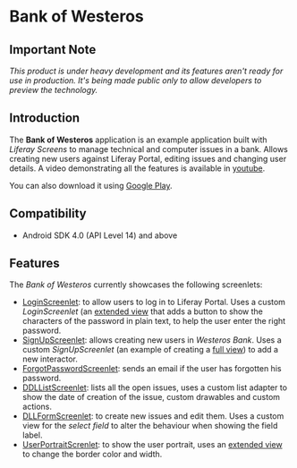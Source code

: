 # Bank of Westeros

## Important Note

*This product is under heavy development and its features aren't ready for use in production. It's being made public only to allow developers to preview the technology.*

## Introduction

The **Bank of Westeros** application is an example application built with *Liferay Screens* to manage technical and computer issues in a bank. Allows creating new users against Liferay Portal, editing issues and changing user details. A video demonstrating all the features is available in [youtube](https://www.youtube.com/watch?v=AroTd6zI794).

You can also download it using [Google Play](https://play.google.com/store/apps/details?id=com.liferay.mobile.screens.bankofwesteros).



## Compatibility

- Android SDK 4.0 (API Level 14) and above

## Features

The *Bank of Westeros* currently showcases the following screenlets:

- [LoginScreenlet](https://github.com/liferay/liferay-screens/blob/master/android/documentation/LoginScreenlet.md): to allow users to log in to Liferay Portal. Uses a custom *LoginScreenlet* (an [extended view](https://github.com/liferay/liferay-screens/blob/master/android/documentation/view_creation.md#extended-view) that adds a button to show the characters of the password in plain text, to help the user enter the right password.
- [SignUpScreenlet](https://github.com/liferay/liferay-screens/blob/master/android/documentation/SignUpScreenlet.md): allows creating new users in *Westeros Bank*. Uses a custom *SignUpScreenlet* (an example of creating a [full view](https://github.com/liferay/liferay-screens/blob/master/android/documentation/view_creation.md#full-view)) to add a new interactor.
- [ForgotPasswordScreenlet](https://github.com/liferay/liferay-screens/blob/master/android/documentation/ForgotPasswordScreenlet.md): sends an email if the user has forgotten his password.
- [DDLListScreenlet](https://github.com/liferay/liferay-screens/blob/master/android/documentation/DDLListScreenlet.md): lists all the open issues, uses a custom list adapter to show the date of creation of the issue, custom drawables and custom actions.
- [DLLFormScreenlet](https://github.com/liferay/liferay-screens/blob/master/android/documentation/DDLFormScreenlet.md): to create new issues and edit them. Uses a custom view for the *select field* to alter the behaviour when showing the field label.
- [UserPortraitScrenlet](https://github.com/liferay/liferay-screens/blob/master/android/documentation/UserPortraitScreenlet.md): to show the user portrait, uses an [extended view](https://github.com/liferay/liferay-screens/blob/master/android/documentation/view_creation.md#extended-view) to change the border color and width.





